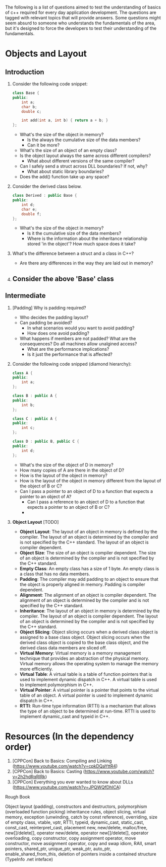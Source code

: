 
The following is a list of questions aimed to test the understanding of basics of c++ required for every day application development. The questions are tagged with relevant topics that will provide answers. Some questions might seem absurd to someone who understands the fundamentals of the area, but it's designed to force the developers to test their understanding of the fundamentals.

# Objects and Layout

## Introduction

1. Consider the following code snippet:

    ```cpp
    class Base {
    public:
        int a;
        char b;
        double c;

        int add(int a, int b) { return a + b; }
    };
    ```

    - What's the size of the object in memory? 
      - Is the always the cumulative size of the data members?
      - Can it be more?
    - What's the size of an object of an empty class?
    - Is the object layout always the same across different compilers?
      - What about different versions of the same compiler?
    - Can I safely send a struct across DLL boundaries? If not, why?
      - What about static library boundaries?
    - Does the add() function take up any space?
  
2. Consider the derived class below.

    ```cpp
    class Derived : public Base {
    public:
        int d;
        char e;
        double f;
    };
    ```

    - What's the size of the object in memory?
      - Is it the cumulative size of the data members?
      - Where is the information about the inheritance relationship stored 'in the object'? How much space does it take?
  
3. What's the difference between a struct and a class in C++?
    - Are there any differences in the way they are laid out in memory?
4. Consider the above 'Base' class
   - 
    
## Intermediate

1. [Padding] Why is padding required? 
    - Who decides the padding layout?
    - Can padding be avoided?
      - In what scenarios would you want to avoid padding?
      - How does one avoid padding?
    - What happens if members are not padded? What are the consequences? Do all machines allow unalgined access?
      - What are the performance implications?
      - Is it just the performance that is affected?

2. Consider the following code snipped (diamond hierarchy):
    
    ```cpp
    class A {
    public:
        int a;
    };

    class B : public A {
    public:
        int b;
    };

    class C : public A {
    public:
        int c;
    };

    class D : public B, public C {
    public:
        int d;
    };
    ```
    - What's the size of the object of D in memory?
    - How many copies of A are there in the object of D?
    - How is the layout of the object in memory?
    - How is the layout of the object in memory different from the layout of the object of B or C?
    - Can I pass a pointer to an object of D to a function that expects a pointer to an object of A?
      - Can I pass a reference to an object of D to a function that expects a pointer to an object of B or C?
      - 

3. **Object Layout** [TODO]
    - **Object Layout**: The layout of an object in memory is defined by the compiler. The layout of an object is determined by the compiler and is not specified by the C++ standard. The layout of an object is compiler dependent.
    - **Object Size**: The size of an object is compiler dependent. The size of an object is determined by the compiler and is not specified by the C++ standard.
    - **Empty Class**: An empty class has a size of 1 byte. An empty class is a class that has no data members.
    - **Padding**: The compiler may add padding to an object to ensure that the object is properly aligned in memory. Padding is compiler dependent.
    - **Alignment**: The alignment of an object is compiler dependent. The alignment of an object is determined by the compiler and is not specified by the C++ standard.
    - **Inheritance**: The layout of an object in memory is determined by the compiler. The layout of an object is compiler dependent. The layout of an object is determined by the compiler and is not specified by the C++ standard.
    - **Object Slicing**: Object slicing occurs when a derived class object is assigned to a base class object. Object slicing occurs when the derived class object is copied to the base class object, and the derived class data members are sliced off.
    - **Virtual Memory**: Virtual memory is a memory management technique that provides an abstraction of the physical memory. Virtual memory allows the operating system to manage the memory more efficiently.
    - **Virtual Table**: A virtual table is a table of function pointers that is used to implement dynamic dispatch in C++. A virtual table is used to implement polymorphism in C++.
    - **Virtual Pointer**: A virtual pointer is a pointer that points to the virtual table of an object. A virtual pointer is used to implement dynamic dispatch in C++.
    - **RTTI**: Run-time type information (RTTI) is a mechanism that allows the type of an object to be determined at run-time. RTTI is used to implement dynamic_cast and typeid in C++.

# Resources (In the dependency order)

1. [CPPCon] Back to Basics: Compiling and Linking (https://www.youtube.com/watch?v=cpkDQaYttR4)
2. [CPPCon] Back to Basics: Casting (https://www.youtube.com/watch?v=2h2hdRqRIRk)
3. [CPPCon] Everything you ever wanted to know about DLLs (https://www.youtube.com/watch?v=JPQWQfDhICA)

Rough Book

Object layout (padding), constructors and destructors, polymorphism (overloaded function picking) inheritance rules, object slicing, virtual memory, exception (unwinding, catch by const reference), overriding, size of empty class, vtable, vptr, RTTI, typeid, dynamic_cast, static_cast, const_cast, reinterpret_cast, placement new, new/delete, malloc/free, new[]/delete[], operator new/delete, operator new[]/delete[], operator overloading, copy constructor, copy assignment operator, move constructor, move assignment operator, copy and swap idiom, RAII, smart pointers, shared_ptr, unique_ptr, weak_ptr, auto_ptr, enable_shared_from_this, deletion of pointers inside a contained structure (TypeInfo .net inteface)
